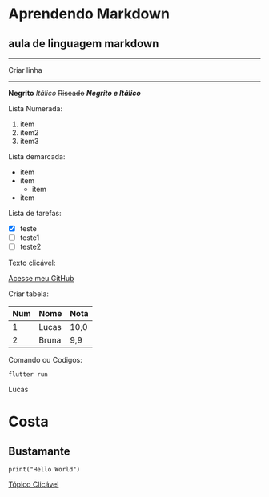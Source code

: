 # Aprendendo Markdown
## aula de linguagem markdown

---
Criar linha
***

**Negrito**
*Itálico*
~~Riscado~~
__*Negrito e Itálico*__

Lista Numerada: 

1. item
1. item2
1. item3
   
Lista demarcada:

* item
* item
  * item
* item

Lista de tarefas:

- [x] teste
- [ ] teste1
- [ ] teste2

Texto clicável:

[Acesse meu GitHub](https://github.com/LucasBustamante)

Criar tabela:

Num | Nome | Nota
--- | --- | ---
1 | Lucas | 10,0
2 | Bruna | 9,9

Comando ou Codigos:

`flutter run`

Lucas
# Costa
## Bustamante

```print("Hello World")```

[Tópico Clicável](#Aprendendo)


